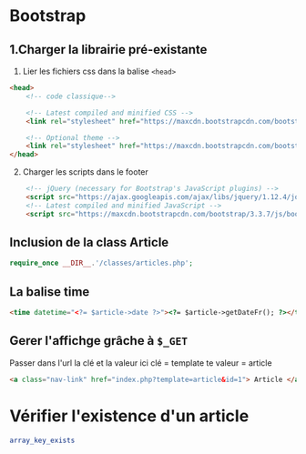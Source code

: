 # Bootstrap

## 1.Charger la librairie pré-existante

1. Lier les fichiers css dans la balise `<head>`


```html
<head>
    <!-- code classique-->

    <!-- Latest compiled and minified CSS -->
    <link rel="stylesheet" href="https://maxcdn.bootstrapcdn.com/bootstrap/3.3.7/css/bootstrap.min.css" integrity="sha384-BVYiiSIFeK1dGmJRAkycuHAHRg32OmUcww7on3RYdg4Va+PmSTsz/K68vbdEjh4u" crossorigin="anonymous">

    <!-- Optional theme -->
    <link rel="stylesheet" href="https://maxcdn.bootstrapcdn.com/bootstrap/3.3.7/css/bootstrap-theme.min.css" integrity="sha384-rHyoN1iRsVXV4nD0JutlnGaslCJuC7uwjduW9SVrLvRYooPp2bWYgmgJQIXwl/Sp" crossorigin="anonymous">
</head>
```

2. Charger les scripts dans le footer
```html
    <!-- jQuery (necessary for Bootstrap's JavaScript plugins) -->
    <script src="https://ajax.googleapis.com/ajax/libs/jquery/1.12.4/jquery.min.js"></script>
    <!-- Latest compiled and minified JavaScript -->
    <script src="https://maxcdn.bootstrapcdn.com/bootstrap/3.3.7/js/bootstrap.min.js" integrity="sha384-Tc5IQib027qvyjSMfHjOMaLkfuWVxZxUPnCJA7l2mCWNIpG9mGCD8wGNIcPD7Txa" crossorigin="anonymous"></script>
```

## Inclusion de la class Article
```php
require_once __DIR__.'/classes/articles.php';
```

## La balise time
```html
<time datetime="<?= $article->date ?>"><?= $article->getDateFr(); ?></time>

```

## Gerer l'affichge grâche à `$_GET`

Passer dans l'url la clé et la valeur 
ici clé = template te valeur = article
```html
<a class="nav-link" href="index.php?template=article&id=1"> Article </a>
```

# Vérifier l'existence d'un article
```php
array_key_exists
```
```php
```